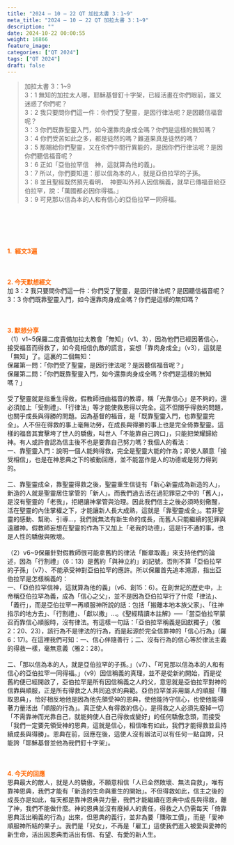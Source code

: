 ```yaml
---
title: "2024 – 10 – 22 QT 加拉太書 3：1~9"
meta_title: "2024 – 10 – 22 QT 加拉太書 3：1~9"
description: ""
date: 2024-10-22 00:00:55
weight: 16866
feature_image: 
categories: ["QT 2024"]
tags: ["QT 2024"]
draft: false
---
```


<blockquote>加拉太書 3：1~9<br />
3：1 無知的加拉太人哪，耶穌基督釘十字架，已經活畫在你們眼前，誰又迷惑了你們呢？<br />
3：2 我只要問你們這一件：你們受了聖靈，是因行律法呢？是因聽信福音呢？<br />
3：3 你們既靠聖靈入門，如今還靠肉身成全嗎？你們是這樣的無知嗎？<br />
3：4 你們受苦如此之多，都是徒然的嗎？難道果真是徒然的嗎？<br />
3：5 那賜給你們聖靈，又在你們中間行異能的，是因你們行律法呢？是因你們聽信福音呢？<br />
3：6 正如「亞伯拉罕信　神，這就算為他的義」。<br />
3：7 所以，你們要知道：那以信為本的人，就是亞伯拉罕的子孫。<br />
3：8 並且聖經既然預先看明，　神要叫外邦人因信稱義，就早已傳福音給亞伯拉罕，說：「萬國都必因你得福。」<br />
3：9 可見那以信為本的人和有信心的亞伯拉罕一同得福。</blockquote><br />
&nbsp;<br />
<br />
&nbsp;<br />
<br />
<span style="color: #ff6600;"><strong>1.  經文3遍</strong></span><br />
<br />
&nbsp;<br />
<br />
<span style="color: #ff6600;"><strong>2. 今天默想經文<br />
</strong></span>加 3：2 我只要問你們這一件：你們受了聖靈，是因行律法呢？是因聽信福音呢？<br />
3：3 你們既靠聖靈入門，如今還靠肉身成全嗎？你們是這樣的無知嗎？<br />
<br />
&nbsp;<br />
<br />
<strong><span style="color: #ff6600;">3. 默想分享<br />
</span></strong>（1）v1~5保羅二度責備加拉太教會「無知」（v1、3），因為他們已經因著信心，接受福音而得救了，如今竟相信仇敵的謊言，妄想「靠肉身成全」（v3），這就是「無知」了。這裏的二個無知：<br />
保羅第一問：「你們受了聖靈，是因行律法呢？是因聽信福音呢？」<br />
保羅第二問：「你們既靠聖靈入門，如今還靠肉身成全嗎？你們是這樣的無知嗎？」<br />
<br />
受了聖靈就是指重生得救，假教師扭曲福音的教導，稱「光靠信心」是不夠的，還必須加上「受割禮」、「行律法」等才能使救恩得以完全。這不但關乎得救的問題，也關乎成長與得勝的問題。因為基督的福音，是「既靠聖靈入門，也靠聖靈完全」。人不但在得救的事上毫無功勞，在成長與得勝的事上也是完全倚靠聖靈。這樣的福音其實擊垮了世人的驕傲，叫世人「不能靠自己誇口」，只能把榮耀歸給神。有人或許會認為信主後不也是要靠自己努力嗎？我個人的看法：<br />
一、靠聖靈入門：說明一個人能夠得救，完全是聖靈大能的作為；即使人願意「接受相信」，也是在神恩典之下的被動回應，並不能當作是人的功德或是努力得到的。<br />
<br />
二、靠聖靈成全，靠聖靈得救之後，聖靈重生信徒有「新心新靈成為新造的人」，新造的人就是聖靈居住掌管的「新人」。而我們過去活在過犯罪惡之中的「舊人」，是沒有聖靈的「老我」，拒絕讓神掌管與治理。因此我們信主之後必須時刻儆醒，活在聖靈的內住掌權之下，才能讓新人長大成熟，這就是「靠聖靈成全」。若非聖靈的感動、幫助、引導…，我們就無法有新生命的成長，而舊人只能繼續的犯罪與遠離神。假教師妄想在聖靈的作為下又加上「老我的功德」，這是行不通的事，也是人性的驕傲與敗壞。<br />
<br />
（2）v6~9保羅針對假教師很可能拿舊約的律法「斷章取義」來支持他們的論述，因為「行割禮」（6：13）是舊約「與神立約」的記號，否則不算「亞伯拉罕的子孫」（v7）、不能承受神對亞伯拉罕的應許。所以保羅首先追本溯源，指出亞伯拉罕是怎樣稱義的：<br />
一、「亞伯拉罕信神，這就算為他的義」（v6、創15：6）。在創世記的歷史中，上帝稱亞伯拉罕為義，成為「信心之父」，並不是因為亞伯拉罕行了什麼「律法」、「義行」，而是亞伯拉罕一再順服神所說的話：包括「搬離本地本族父家」、「往神指示的地方去」、「行割禮」、「獻以撒」…。《聖經精讀本註解》──「當亞伯拉罕蒙召而靠信心順服時，沒有律法。有這樣一句話：「亞伯拉罕稱義是因獻獨子」（雅2：20、23），該行為不是律法的行為，而是起源於完全信靠神的「信心行為」(羅6：17)。在這裡我們可知：一、信心伴隨善行；二、沒有行為的信心等於律法主義的得救一樣，毫無意義（雅2：28）。<br />
<br />
二、「那以信為本的人，就是亞伯拉罕的子孫。」（v7）、「可見那以信為本的人和有信心的亞伯拉罕一同得福。」（v9）因信稱義的真理，並不是從新約開始，而是從舊約便已經開啟了，亞伯拉罕是所有因信稱義之人的父，意思就是亞伯拉罕對神的信靠與順服，正是所有得救之人共同追求的典範。亞伯拉罕並非用屬人的順服「賺取恩典」，恰好相反地他是因為他先領受神的恩典，使他能持守信心，也使他能得著力量活出「順服的行為」。真正使人有得救的信心，是得救之人必須先廢掉一切「不需靠神而光靠自己，就能夠使人自己得救或變好」的任何驕傲念頭，而接受「我們一定要先領受神的恩典，這就是信心，相信唯有如此，我們才能得救並且持續成長與得勝」。恩典在前，回應在後，這使人沒有辦法可以有任何一點自誇，只能誇「耶穌基督並他為我們釘十字架」。<br />
<br />
&nbsp;<br />
<br />
<strong style="font-size: inherit;"><span style="color: #ff6600;">4. 今天的回應<br />
</span></strong>恩典最大的敵人，就是人的驕傲，不願意相信「人已全然敗壞、無法自救」，唯有靠神恩典，我們才能有「新造的生命與重生的開始」。不但得救如此，信主之後的成長亦是如此，每天都是靠神恩典與力量，我們才能繼續在恩典中成長與得救，離了神，我們不能做什麼。神的恩典並沒有廢掉人的責任，得救之人仍需每天「倚靠恩典活出稱義的行為」出來，但恩典的義行，並非為要「賺取工價」，而是「愛神順服神所結的果子」。我們是「兒女」，不再是「雇工」這使我們進入被愛與愛神的新生命，活出因恩典而活出有信、有望、有愛的新人生。<br />
<br />
&nbsp;<br />
<br />
&nbsp;<br />
<br />
<strong style="font-size: inherit;"><span style="color: #ff6600;"> </span></strong>
        